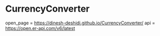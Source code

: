 # CurrencyConverter

open_page = https://dinesh-deshidi.github.io/CurrencyConverter/
api = https://open.er-api.com/v6/latest

